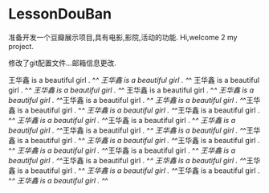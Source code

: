 # LessonDouBan
准备开发一个豆瓣展示项目,具有电影,影院,活动的功能.
Hi,welcome 2 my project.

修改了git配置文件...邮箱信息更改.

王华鑫 is a beautiful girl . ^_^
王华鑫 is a beautiful girl . ^_^
王华鑫 is a beautiful girl . ^_^
王华鑫 is a beautiful girl . ^_^
王华鑫 is a beautiful girl . ^_^
王华鑫 is a beautiful girl . ^_^王华鑫 is a beautiful girl . ^_^
王华鑫 is a beautiful girl . ^_^王华鑫 is a beautiful girl . ^_^
王华鑫 is a beautiful girl . ^_^王华鑫 is a beautiful girl . ^_^
王华鑫 is a beautiful girl . ^_^王华鑫 is a beautiful girl . ^_^
王华鑫 is a beautiful girl . ^_^王华鑫 is a beautiful girl . ^_^
王华鑫 is a beautiful girl . ^_^王华鑫 is a beautiful girl . ^_^
王华鑫 is a beautiful girl . ^_^王华鑫 is a beautiful girl . ^_^
王华鑫 is a beautiful girl . ^_^王华鑫 is a beautiful girl . ^_^
王华鑫 is a beautiful girl . ^_^王华鑫 is a beautiful girl . ^_^
王华鑫 is a beautiful girl . ^_^王华鑫 is a beautiful girl . ^_^
王华鑫 is a beautiful girl . ^_^王华鑫 is a beautiful girl . ^_^
王华鑫 is a beautiful girl . ^_^